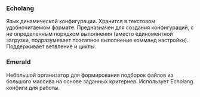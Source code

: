 ### Echolang
Язык динамической конфигурации. Хранится в текстовом удобночитаемом формате. Предназначен для создания конфигураций, с не определенным порядком выполнения (вместо единоментной загрузки, подразумевает поэтапное выполнение комманд настройки). Поддерживает ветвление и циклы.

### Emerald
Небольшой организатор для формирования подборок файлов из большого массива на основе заданных критериев. Использует Echolang конфиги для работы.
